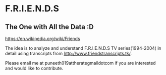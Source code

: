 # F.R.I.E.N.D.S
## The One with All the Data :D

https://en.wikipedia.org/wiki/Friends

The idea is to analyze and understand F.R.I.E.N.D.S TV series(1994-2004) in detail using transcripts from http://www.friendstranscripts.tk/.

Please email me at puneeth019attherategmaildotcom if you are interested and would like to contribute.
